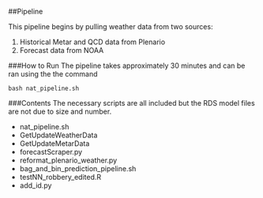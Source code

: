 ##Pipeline

This pipeline begins by pulling weather data from two sources:
1) Historical Metar and QCD data from Plenario
2) Forecast data from NOAA

###How to Run
The pipeline takes approximately 30 minutes and can be ran using the the command
```
bash nat_pipeline.sh
```

###Contents
The necessary scripts are all included but the RDS model files are not due to size and number.
* nat_pipeline.sh
* GetUpdateWeatherData
* GetUpdateMetarData
* forecastScraper.py
* reformat_plenario_weather.py
* bag_and_bin_prediction_pipeline.sh
* testNN_robbery_edited.R
* add_id.py